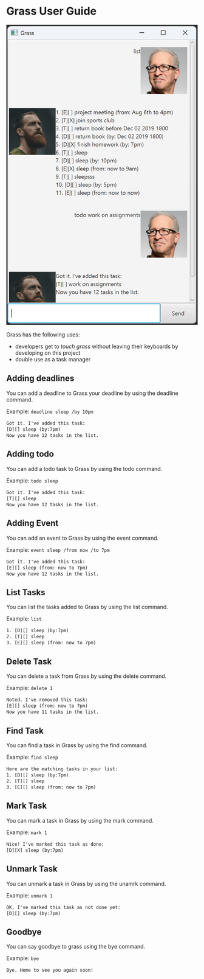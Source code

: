 # Grass User Guide

![Grass sample](./Ui.png)

Grass has the following uses:
- developers get to *touch grass* without leaving their keyboards by developing on this project
- double use as a task manager

## Adding deadlines

You can add a deadline to Grass your deadline by using the deadline command.

Example: `deadline sleep /by 10pm`

```
Got it. I've added this task:
[D][] sleep (by:7pm)
Now you have 12 tasks in the list.
```

## Adding todo

You can add a todo task to Grass by using the todo command.

Example: `todo sleep`

```
Got it. I've added this task:
[T][] sleep
Now you have 12 tasks in the list.
```

## Adding Event

You can add an event to Grass by using the event command.

Example: `event sleep /from now /to 7pm`

```
Got it. I've added this task:
[E][] sleep (from: now to 7pm)
Now you have 12 tasks in the list.
```

## List Tasks

You can list the tasks added to Grass by using the list command.

Example: `list`

```
1. [D][] sleep (by:7pm)
2. [T][] sleep
3. [E][] sleep (from: now to 7pm)
```

## Delete Task

You can delete a task from Grass by using the delete command.

Example: `delete 1`

```
Noted. I've removed this task:
[E][] sleep (from: now to 7pm)
Now you have 11 tasks in the list.
```

## Find Task

You can find a task in Grass by using the find command.

Example: `find sleep`

```
Here are the matching tasks in your list:
1. [D][] sleep (by:7pm)
2. [T][] sleep
3. [E][] sleep (from: now to 7pm)
```

## Mark Task

You can mark a task in Grass by using the mark command.

Example: `mark 1`

```
Nice! I've marked this task as done:
[D][X] sleep (by:7pm)
```

## Unmark Task

You can unmark a task in Grass by using the unamrk command.

Example: `unmark 1`

```
OK, I've marked this task as not done yet:
[D][] sleep (by:7pm)
```

## Goodbye

You can say goodbye to grass using the bye command.

Example: `bye`

```
Bye. Home to see you again soon!
```